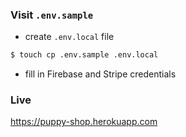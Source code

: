 ### Visit `.env.sample`

- create `.env.local` file

```sh
$ touch cp .env.sample .env.local
```

- fill in Firebase and Stripe credentials

### Live

https://puppy-shop.herokuapp.com
